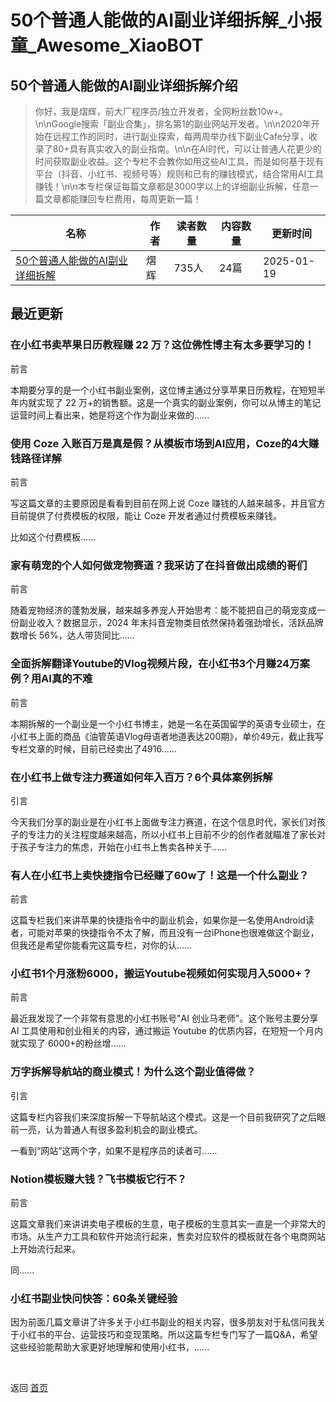 # 50个普通人能做的AI副业详细拆解_小报童_Awesome_XiaoBOT

## 50个普通人能做的AI副业详细拆解介绍
> 你好，我是熠辉，前大厂程序员/独立开发者，全网粉丝数10w+。\n\nGoogle搜索「副业合集」，排名第1的副业网站开发者。\n\n2020年开始在远程工作的同时，进行副业探索，每两周举办线下副业Cafe分享，收录了80+具有真实收入的副业指南。\n\n在AI时代，可以让普通人花更少的时间获取副业收益。这个专栏不会教你如用这些AI工具，而是如何基于现有平台（抖音、小红书、视频号等）规则和已有的赚钱模式，结合常用AI工具赚钱！\n\n本专栏保证每篇文章都是3000字以上的详细副业拆解，任意一篇文章都能赚回专栏费用，每周更新一篇！  
  


|名称|作者|读者数量|内容数量|更新时间|
|---|---|---|---|---|
|[50个普通人能做的AI副业详细拆解](https://xiaobot.net/p/aisidejob50?refer=0b133df9-27dc-423b-8101-639049001c13)|熠辉|735人|24篇|2025-01-19|

## 最近更新
### 在小红书卖苹果日历教程赚 22 万？这位佛性博主有太多要学习的！

前言

本期要分享的是一个小红书副业案例，这位博主通过分享苹果日历教程，在短短半年内就实现了 22
万+的销售额。这是一个真实的副业案例，你可以从博主的笔记运营时间上看出来，她是将这个作为副业来做的......

### 使用 Coze 入账百万是真是假？从模板市场到AI应用，Coze的4大赚钱路径详解

前言

写这篇文章的主要原因是看看到目前在网上说 Coze 赚钱的人越来越多，并且官方目前提供了付费模板的权限，能让 Coze 开发者通过付费模板来赚钱。

比如这个付费模板......

### 家有萌宠的个人如何做宠物赛道？我采访了在抖音做出成绩的哥们

前言

随着宠物经济的蓬勃发展，越来越多养宠人开始思考：能不能把自己的萌宠变成一份副业收入？数据显示，2024 年末抖音宠物类目依然保持着强劲增长，活跃品牌数增长
56%，达人带货同比......

### 全面拆解翻译Youtube的Vlog视频片段，在小红书3个月赚24万案例？用AI真的不难

前言

本期拆解的一个副业是一个小红书博主，她是一名在英国留学的英语专业硕士，在小红书上面的商品《油管英语Vlog母语者地道表达200期》，单价49元，截止我写专栏文章的时候，目前已经卖出了4916......

### 在小红书上做专注力赛道如何年入百万？6个具体案例拆解

引言

今天我们分享的副业是在小红书上面做专注力赛道，在这个信息时代，家长们对孩子的专注力的关注程度越来越高，所以小红书上目前不少的创作者就瞄准了家长对于孩子专注力的焦虑，开始在小红书上售卖各种关于......

### 有人在小红书上卖快捷指令已经赚了60w了！这是一个什么副业？

前言

这篇专栏我们来讲苹果的快捷指令中的副业机会，如果你是一名使用Android读者，可能对苹果的快捷指令不太了解，而且没有一台iPhone也很难做这个副业，但我还是希望你能看完这篇专栏，对你的认......

### 小红书1个月涨粉6000，搬运Youtube视频如何实现月入5000+？

前言

最近我发现了一个非常有意思的小红书账号"AI 创业马老师"。这个账号主要分享 AI 工具使用和创业相关的内容，通过搬运 Youtube
的优质内容，在短短一个月内就实现了 6000+的粉丝增......

### 万字拆解导航站的商业模式！为什么这个副业值得做？

引言

这篇专栏内容我们来深度拆解一下导航站这个模式。这是一个目前我研究了之后眼前一亮，认为普通人有很多盈利机会的副业模式。

一看到“网站”这两个字，如果不是程序员的读者可......

### Notion模板赚大钱？飞书模板它行不？

前言

这篇文章我们来讲讲卖电子模板的生意，电子模板的生意其实一直是一个非常大的市场。从生产力工具和软件开始流行起来，售卖对应软件的模板就在各个电商网站上开始流行起来。

同......

### 小红书副业快问快答：60条关键经验

因为前面几篇文章讲了许多关于小红书副业的相关内容，很多朋友对于私信问我关于小红书的平台、运营技巧和变现策略。所以这篇专栏专门写了一篇Q&A，希望这些经验能帮助大家更好地理解和使用小红书，......


<a href="https://github.com/Reno9527/awesome-xiaobot" style="color: white; text-decoration: none;">awesome-xiaobot</a>

返回 [首页](../README.md)
